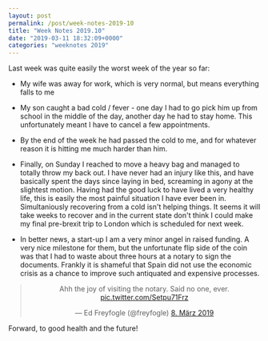 ```yaml
---
layout: post
permalink: /post/week-notes-2019-10
title: "Week Notes 2019.10"
date: "2019-03-11 18:32:09+0000"
categories: "weeknotes 2019"
---
```


  Last week was quite easily the worst week of the year so far:

  * My wife was away for work, which is very normal, but means everything
  falls to me

  * My son caught a bad cold / fever - one day I had to go pick him up from
  school in the middle of the day, another day he had to stay home. This
  unfortunately meant I have to cancel a few appointments. 

  * By the end of the week he had passed the cold to me, and for whatever reason
  it is hitting me much harder than him. 
  
  * Finally, on Sunday I reached to move a heavy bag and managed to totally
  throw my back out. I have never had an injury like this, and have basically
  spent the days since laying in bed, screaming in agony at the slightest
  motion. Having had the good luck to have lived a very healthy life, this is
  easily the most painful situation I have ever been in. Simultaniously
  recovering from a cold isn't helping things. It seems it will take
  weeks to recover and in the current state don't think I could make my final
  pre-brexit trip to London which is scheduled for next week.

  * In better news, a start-up I am a very minor angel in raised funding.
  A very nice milestone for them, but the unfortunate flip side of the coin
  was that I had to waste about three hours at a notary to sign the documents.
  Frankly it is shameful that Spain did not use the economic crisis as a
  chance to improve such antiquated and expensive processes.

<center>
<blockquote class="twitter-tweet" data-lang="de"><p lang="en" dir="ltr">Ahh the joy of visiting the notary. Said no one, ever. <a href="https://t.co/Setpu71Frz">pic.twitter.com/Setpu71Frz</a></p>&mdash; Ed Freyfogle (@freyfogle) <a href="https://twitter.com/freyfogle/status/1103970301149437952?ref_src=twsrc%5Etfw">8. März 2019</a></blockquote>
<script async src="https://platform.twitter.com/widgets.js" charset="utf-8"></script>
</center>

Forward, to good health and the future!




